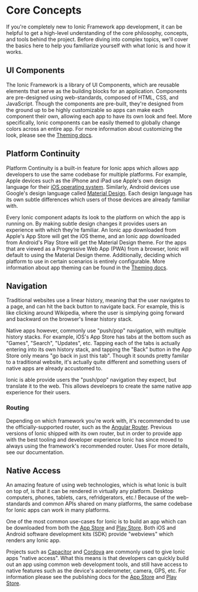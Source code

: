 ---
---

# Core Concepts

<p class='intro' markdown='1'>
If you're completely new to Ionic Framework app development, it can be helpful to get a high-level understanding of the core philosophy, concepts, and tools behind the project. Before diving into complex topics, we'll cover the basics here to help you familiarize yourself with what Ionic is and how it works.
</p>


## UI Components

The Ionic Framework is a library of UI Components, which are reusable elements that serve as the building blocks for an application. Components are pre-designed using web-standards, composed of HTML, CSS, and JavaScript. Though the components are pre-built, they're designed from the ground up to be highly customizable so apps can make each component their own, allowing each app to have its own look and feel. More specifically, Ionic components can be easily themed to globally change colors across an entire app. For more information about customizing the look, please see the [Theming docs](/docs/theming/basics).


## Platform Continuity

Platform Continuity is a built-in feature for Ionic apps which allows app developers to use the same codebase for multiple platforms. For example, Apple devices such as the iPhone and iPad use Apple's own design language for their [iOS operating system](https://www.apple.com/ios). Similarly, Android devices use Google's design language called [Material Design](https://material.io/guidelines/). Each design language has its own subtle differences which users of those devices are already familiar with.

Every Ionic component adapts its look to the platform on which the app is running on. By making subtle design changes it provides users an experience with which they’re familiar. An Ionic app downloaded from Apple's App Store will get the iOS theme, and an Ionic app downloaded from Android's Play Store will get the Material Design theme. For the apps that are viewed as a Progressive Web App (PWA) from a browser, Ionic will default to using the Material Design theme. Additionally, deciding which platform to use in certain scenarios is entirely configurable. More information about app theming can be found in the [Theming docs](/docs/theming/basics).


## Navigation

Traditional websites use a linear history, meaning that the user navigates to a page, and can hit the back button to navigate back. For example, this is like clicking around Wikipedia, where the user is simplying going forward and backward on the browser's linear history stack.

Native apps however, commonly use "push/pop" navigation, with multiple history stacks. For example, iOS's App Store has tabs at the bottom such as "Games", "Search", "Updates", etc. Tapping each of the tabs is actually entering into its own history stack, and tapping the "Back" button in the App Store only means "go back in just this tab". Though it sounds pretty familar to a traditional website, it's actually quite different and something users of native apps are already accustomed to.

Ionic is able provide users the "push/pop" navigation they expect, but translate it to the web. This allows develoeprs to create the same native app experience for their users.


### Routing

Depending on which framework you're work with, it's recommended to use the officially-supported router, such as the [Angular Router](https://angular.io/guide/router). Previous versions of Ionic shipped with its own router, but in order to provide app with the best tooling and developer experience Ionic has since moved to always using the framework's recommended router. Uses For more details, see our documentation.


## Native Access

An amazing feature of using web technologies, which is what Ionic is built on top of, is that it can be rendered in virtually any platform. Desktop computers, phones, tablets, cars, refridgerators, etc.! Because of the web-standards and common APIs shared on many platforms, the same codebase for Ionic apps can work in many platforms.

One of the most common use-cases for Ionic is to build an app which can be downloaded from both the [App Store](https://www.apple.com/ios/app-store/) and [Play Store](https://play.google.com/). Both iOS and Android software development kits (SDK) provide "webviews" which renders any Ionic app.

Projects such as [Capacitor](https://capacitor.ionicframework.com/) and [Cordova](https://cordova.apache.org/) are commonly used to give Ionic apps "native access". What this means is that developers can quickly build out an app using common web development tools, and still have access to native features such as the device's accelerometer, camera, GPS, etc. For information please see the publishing docs for the [App Store](/docs/publishing/app-store) and [Play Store](http://ionic-docs.herokuapp.com/docs/publishing/play-store).

